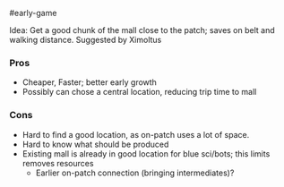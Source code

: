  #early-game

Idea: Get a good chunk of the mall close to the patch; saves on belt and walking distance.
Suggested by Ximoltus

### Pros

- Cheaper, Faster; better early growth
- Possibly can chose a central location, reducing trip time to mall

### Cons

- Hard to find a good location, as on-patch uses a lot of space.
- Hard to know what should be produced
- Existing mall is already in good location for blue sci/bots; this limits removes resources
	- Earlier on-patch connection (bringing intermediates)?
